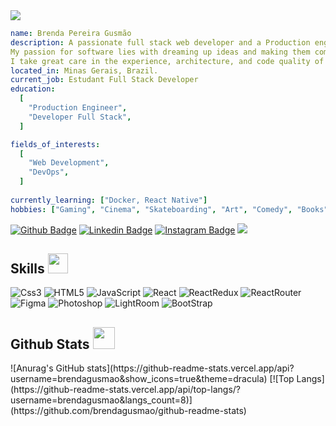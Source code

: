 
<img align="center" src="https://user-images.githubusercontent.com/106771748/200428781-29cef792-4e87-40ad-b565-09f6bb6e2500.png" />

```yaml
name: Brenda Pereira Gusmão
description: A passionate full stack web developer and a Production engineer from Brazil. 
My passion for software lies with dreaming up ideas and making them come true with elegant interfaces.
I take great care in the experience, architecture, and code quality of the things I build.
located_in: Minas Gerais, Brazil.
current_job: Estudant Full Stack Developer
education:
  [
    "Production Engineer",
    "Developer Full Stack",
  ]

fields_of_interests:
  [
    "Web Development",
    "DevOps",
  ]
  
currently_learning: ["Docker, React Native"]
hobbies: ["Gaming", "Cinema", "Skateboarding", "Art", "Comedy", "Books"]
```

[![Github Badge](https://img.shields.io/badge/GitHub-100000?style=for-the-badge&logo=github&logoColor=white)](https://github.com/brendagusmao)
[![Linkedin Badge](https://img.shields.io/badge/LinkedIn-0077B5?style=for-the-badge&logo=linkedin&logoColor=white)](https://www.linkedin.com/in/brendapgusmao/)
[![Instagram Badge](https://img.shields.io/badge/Instagram-E4405F?style=for-the-badge&logo=instagram&logoColor=white)](https://img.shields.io/badge/Instagram-E4405F?style=for-the-badge&logo=instagram&logoColor=white)
![](https://komarev.com/ghpvc/?username=your-github-brendagusmao&color=ff69b4&style=for-the-badge)

<h2> Skills <img src = "https://media2.giphy.com/media/QssGEmpkyEOhBCb7e1/giphy.gif?cid=ecf05e47a0n3gi1bfqntqmob8g9aid1oyj2wr3ds3mg700bl&rid=giphy.gif" width = 32px> </h2>

![Css3](https://img.shields.io/badge/CSS3-1572B6?style=for-the-badge&logo=css3&logoColor=white)
![HTML5](https://img.shields.io/badge/HTML5-E34F26?style=for-the-badge&logo=html5&logoColor=white)
![JavaScript](https://img.shields.io/badge/JavaScript-323330?style=for-the-badge&logo=javascript&logoColor=F7DF1E)
![React](https://img.shields.io/badge/React_Native-20232A?style=for-the-badge&logo=react&logoColor=61DAFB)
![ReactRedux](https://img.shields.io/badge/Redux-593D88?style=for-the-badge&logo=redux&logoColor=white)
![ReactRouter](https://img.shields.io/badge/React_Router-CA4245?style=for-the-badge&logo=react-router&logoColor=white)
![Figma](https://img.shields.io/badge/Figma-F24E1E?style=for-the-badge&logo=figma&logoColor=white)
![Photoshop](https://img.shields.io/badge/Adobe%20Photoshop-31A8FF?style=for-the-badge&logo=Adobe%20Photoshop&logoColor=black)
![LightRoom](https://img.shields.io/badge/Adobe%20Lightroom-31A8FF?style=for-the-badge&logo=Adobe%20Lightroom&logoColor=white)
![BootStrap](https://img.shields.io/badge/Bootstrap-563D7C?style=for-the-badge&logo=bootstrap&logoColor=white)

<h2> Github Stats <img src = "https://i.pinimg.com/originals/65/c4/f4/65c4f452571be1261e9c623f7da488ac.gif" width = "35px"> </h2>
![Anurag's GitHub stats](https://github-readme-stats.vercel.app/api?username=brendagusmao&show_icons=true&theme=dracula)
[![Top Langs](https://github-readme-stats.vercel.app/api/top-langs/?username=brendagusmao&langs_count=8)](https://github.com/brendagusmao/github-readme-stats)

  
